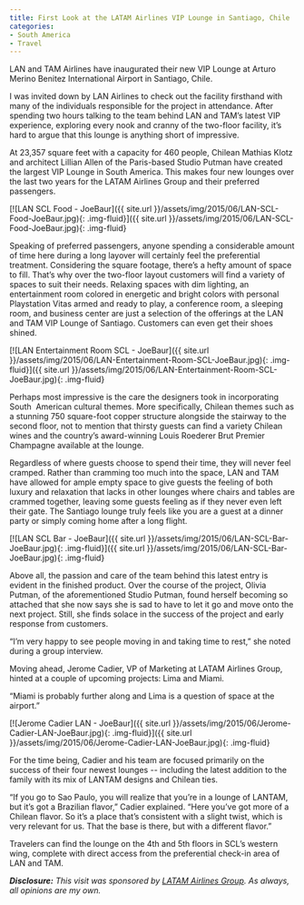 ```yaml
---
title: First Look at the LATAM Airlines VIP Lounge in Santiago, Chile
categories:
- South America
- Travel
---
```


LAN and TAM Airlines have inaugurated their new VIP Lounge at Arturo Merino Benitez International Airport in Santiago, Chile.

I was invited down by LAN Airlines to check out the facility firsthand with many of the individuals responsible for the project in attendance. After spending two hours talking to the team behind LAN and TAM’s latest VIP experience, exploring every nook and cranny of the two-floor facility, it’s hard to argue that this lounge is anything short of impressive.<!-- more -->

At 23,357 square feet with a capacity for 460 people, Chilean Mathias Klotz and architect Lillian Allen of the Paris-based Studio Putman have created the largest VIP Lounge in South America. This makes four new lounges over the last two years for the LATAM Airlines Group and their preferred passengers.

[![LAN SCL Food - JoeBaur]({{ site.url }}/assets/img/2015/06/LAN-SCL-Food-JoeBaur.jpg){: .img-fluid}]({{ site.url }}/assets/img/2015/06/LAN-SCL-Food-JoeBaur.jpg){: .img-fluid}

Speaking of preferred passengers, anyone spending a considerable amount of time here during a long layover will certainly feel the preferential treatment. Considering the square footage, there’s a hefty amount of space to fill. That’s why over the two-floor layout customers will find a variety of spaces to suit their needs. Relaxing spaces with dim lighting, an entertainment room colored in energetic and bright colors with personal Playstation Vitas armed and ready to play, a conference room, a sleeping room, and business center are just a selection of the offerings at the LAN and TAM VIP Lounge of Santiago. Customers can even get their shoes shined.

[![LAN Entertainment Room SCL - JoeBaur]({{ site.url }}/assets/img/2015/06/LAN-Entertainment-Room-SCL-JoeBaur.jpg){: .img-fluid}]({{ site.url }}/assets/img/2015/06/LAN-Entertainment-Room-SCL-JoeBaur.jpg){: .img-fluid}

Perhaps most impressive is the care the designers took in incorporating South  American cultural themes. More specifically, Chilean themes such as a stunning 750 square-foot copper structure alongside the stairway to the second floor, not to mention that thirsty guests can find a variety Chilean wines and the country’s award-winning Louis Roederer Brut Premier Champagne available at the lounge.

Regardless of where guests choose to spend their time, they will never feel cramped. Rather than cramming too much into the space, LAN and TAM have allowed for ample empty space to give guests the feeling of both luxury and relaxation that lacks in other lounges where chairs and tables are crammed together, leaving some guests feeling as if they never even left their gate. The Santiago lounge truly feels like you are a guest at a dinner party or simply coming home after a long flight.

[![LAN SCL Bar - JoeBaur]({{ site.url }}/assets/img/2015/06/LAN-SCL-Bar-JoeBaur.jpg){: .img-fluid}]({{ site.url }}/assets/img/2015/06/LAN-SCL-Bar-JoeBaur.jpg){: .img-fluid}

Above all, the passion and care of the team behind this latest entry is evident in the finished product. Over the course of the project, Olivia Putman, of the aforementioned Studio Putman, found herself becoming so attached that she now says she is sad to have to let it go and move onto the next project. Still, she finds solace in the success of the project and early response from customers.

“I’m very happy to see people moving in and taking time to rest,” she noted during a group interview.

Moving ahead, Jerome Cadier, VP of Marketing at LATAM Airlines Group, hinted at a couple of upcoming projects: Lima and Miami.

“Miami is probably further along and Lima is a question of space at the airport.”

[![Jerome Cadier LAN - JoeBaur]({{ site.url }}/assets/img/2015/06/Jerome-Cadier-LAN-JoeBaur.jpg){: .img-fluid}]({{ site.url }}/assets/img/2015/06/Jerome-Cadier-LAN-JoeBaur.jpg){: .img-fluid}

For the time being, Cadier and his team are focused primarily on the success of their four newest lounges -- including the latest addition to the family with its mix of LANTAM designs and Chilean ties.

“If you go to Sao Paulo, you will realize that you’re in a lounge of LANTAM, but it’s got a Brazilian flavor,” Cadier explained. “Here you’ve got more of a Chilean flavor. So it’s a place that’s consistent with a slight twist, which is very relevant for us. That the base is there, but with a different flavor.”

Travelers can find the lounge on the 4th and 5th floors in SCL’s western wing, complete with direct access from the preferential check-in area of LAN and TAM.

_**Disclosure:** This visit was sponsored by [LATAM Airlines Group](http://www.latamairlinesgroup.net/). As always, all opinions are my own._
